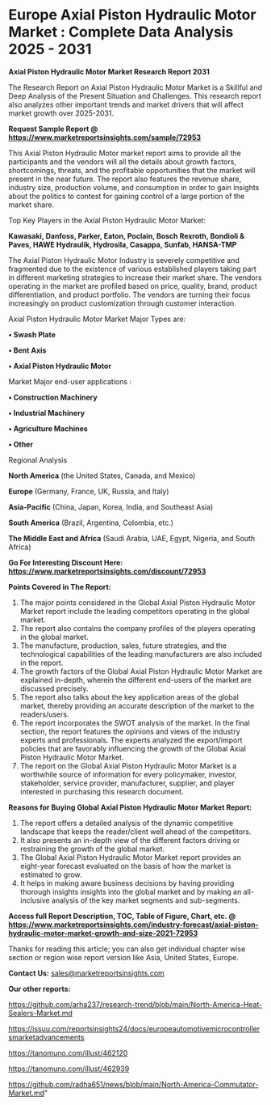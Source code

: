  # Europe Axial Piston Hydraulic Motor Market : Complete Data Analysis 2025 - 2031

<strong>Axial Piston Hydraulic Motor Market Research Report 2031</strong>

The Research Report on Axial Piston Hydraulic Motor Market is a Skillful and Deep Analysis of the Present Situation and Challenges. This research report also analyzes other important trends and market drivers that will affect market growth over 2025-2031.

<strong>Request Sample Report @ <a href=https://www.marketreportsinsights.com/sample/72953>https://www.marketreportsinsights.com/sample/72953</a></strong>

This Axial Piston Hydraulic Motor market report aims to provide all the participants and the vendors will all the details about growth factors, shortcomings, threats, and the profitable opportunities that the market will present in the near future. The report also features the revenue share, industry size, production volume, and consumption in order to gain insights about the politics to contest for gaining control of a large portion of the market share.

Top Key Players in the Axial Piston Hydraulic Motor Market:

<strong>Kawasaki, Danfoss, Parker, Eaton, Poclain, Bosch Rexroth, Bondioli & Paves, HAWE Hydraulik, Hydrosila, Casappa, Sunfab, HANSA-TMP</strong>

The Axial Piston Hydraulic Motor Industry is severely competitive and fragmented due to the existence of various established players taking part in different marketing strategies to increase their market share. The vendors operating in the market are profiled based on price, quality, brand, product differentiation, and product portfolio. The vendors are turning their focus increasingly on product customization through customer interaction.

Axial Piston Hydraulic Motor Market Major Types are:

<strong>• Swash Plate

• Bent Axis

• Axial Piston Hydraulic Motor</strong>

Market Major end-user applications :

<strong>• Construction Machinery

• Industrial Machinery

• Agriculture Machines

• Other</strong>

Regional Analysis

</u><strong><b>North America</b></strong> (the United States, Canada, and Mexico)

<strong><b>Europe </b></strong>(Germany, France, UK, Russia, and Italy)

<strong><b>Asia-Pacific</b></strong> (China, Japan, Korea, India, and Southeast Asia)

<strong><b>South America</b></strong> (Brazil, Argentina, Colombia, etc.)

<strong><b>The Middle East and Africa</b></strong> (Saudi Arabia, UAE, Egypt, Nigeria, and South Africa)

<strong>Go For Interesting Discount Here: <a href=https://www.marketreportsinsights.com/discount/72953>https://www.marketreportsinsights.com/discount/72953</a></strong>

<strong>Points Covered in The Report:</strong>
<ol>
  <li>The major points considered in the Global Axial Piston Hydraulic Motor Market report include the leading competitors operating in the global market.</li>
  <li>The report also contains the company profiles of the players operating in the global market.</li>
  <li>The manufacture, production, sales, future strategies, and the technological capabilities of the leading manufacturers are also included in the report.</li>
  <li>The growth factors of the Global Axial Piston Hydraulic Motor Market are explained in-depth, wherein the different end-users of the market are discussed precisely.</li>
  <li>The report also talks about the key application areas of the global market, thereby providing an accurate description of the market to the readers/users.</li>
  <li>The report incorporates the SWOT analysis of the market. In the final section, the report features the opinions and views of the industry experts and professionals. The experts analyzed the export/import policies that are favorably influencing the growth of the Global Axial Piston Hydraulic Motor Market.</li>
  <li>The report on the Global Axial Piston Hydraulic Motor Market is a worthwhile source of information for every policymaker, investor, stakeholder, service provider, manufacturer, supplier, and player interested in purchasing this research document.</li>
</ol>
<strong>Reasons for Buying Global Axial Piston Hydraulic Motor Market Report:</strong>

<ol>
  <li>The report offers a detailed analysis of the dynamic competitive landscape that keeps the reader/client well ahead of the competitors.</li>
  <li>It also presents an in-depth view of the different factors driving or restraining the growth of the global market.</li>
  <li>The Global Axial Piston Hydraulic Motor Market report provides an eight-year forecast evaluated on the basis of how the market is estimated to grow.</li>
  <li>It helps in making aware business decisions by having providing thorough insights insights into the global market and by making an all-inclusive analysis of the key market segments and sub-segments.</li>
</ol>
<strong>Access full Report Description, TOC, Table of Figure, Chart, etc. @ <a href=https://www.marketreportsinsights.com/industry-forecast/axial-piston-hydraulic-motor-market-growth-and-size-2021-72953>https://www.marketreportsinsights.com/industry-forecast/axial-piston-hydraulic-motor-market-growth-and-size-2021-72953</a></strong>


Thanks for reading this article; you can also get individual chapter wise section or region wise report version like Asia, United States, Europe.

<strong>Contact Us:</strong>
sales@marketreportsinsights.com

<strong>Our other reports:</strong>

<a href=https://github.com/arha237/research-trend/blob/main/North-America-Heat-Sealers-Market.md>https://github.com/arha237/research-trend/blob/main/North-America-Heat-Sealers-Market.md</a>

<a href=https://issuu.com/reportsinsights24/docs/europeautomotivemicrocontrollersmarketadvancements>https://issuu.com/reportsinsights24/docs/europeautomotivemicrocontrollersmarketadvancements</a>

<a href=https://tanomuno.com/illust/462120>https://tanomuno.com/illust/462120</a>

<a href=https://tanomuno.com/illust/462939>https://tanomuno.com/illust/462939</a>

<a href=https://github.com/radha651/news/blob/main/North-America-Commutator-Market.md>https://github.com/radha651/news/blob/main/North-America-Commutator-Market.md</a>"
